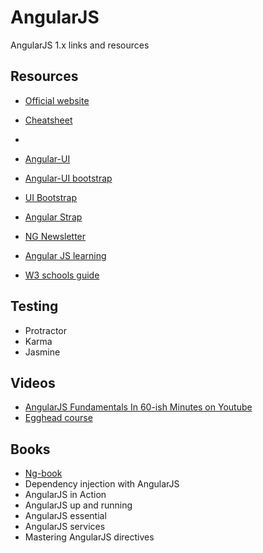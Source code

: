# AngularJS 

AngularJS 1.x links and resources

## Resources

- [Official website](https://angularjs.org/)
- [Cheatsheet](http://www.cheatography.com/proloser/cheat-sheets/angularjs/)
- 
- [Angular-UI](http://angular-ui.github.io/)
- [Angular-UI bootstrap](http://angular-ui.github.io/bootstrap/)
- [UI Bootstrap](http://angular-ui.github.io/bootstrap/)
- [Angular Strap](http://mgcrea.github.io/angular-strap/)

- [NG Newsletter](http://www.ng-newsletter.com/)
- [Angular JS learning](https://github.com/jmcunningham/AngularJS-Learning)
- [W3 schools guide](https://www.w3schools.com/angular/default.asp)

## Testing

- Protractor
- Karma
- Jasmine

## Videos

- [AngularJS Fundamentals In 60-ish Minutes on Youtube](https://www.youtube.com/watch?v=i9MHigUZKEM)
- [Egghead course](https://egghead.io/courses/angularjs-app-from-scratch-getting-started)

## Books

- [Ng-book](https://www.ng-book.com/)
- Dependency injection with AngularJS
- AngularJS in Action
- AngularJS up and running
- AngularJS essential
- AngularJS services
- Mastering AngularJS directives
